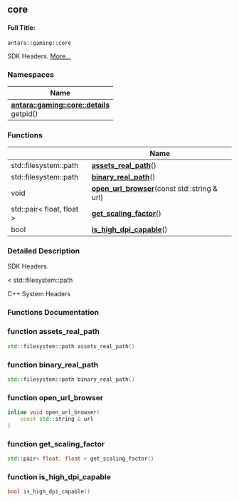 

## core

#### Full Title:
```
antara::gaming::core
```




SDK Headers.  [More...](#detailed-description)





### Namespaces

| Name           |
| -------------- |
| **[antara::gaming::core::details](Namespaces/namespaceantara_1_1gaming_1_1core_1_1details.md)** <br>getpid()  |



### Functions

|                | Name           |
| -------------- | -------------- |
| std::filesystem::path | **[assets_real_path](Namespaces/namespaceantara_1_1gaming_1_1core.md#function-assets_real_path)**()  |
| std::filesystem::path | **[binary_real_path](Namespaces/namespaceantara_1_1gaming_1_1core.md#function-binary_real_path)**()  |
| void | **[open_url_browser](Namespaces/namespaceantara_1_1gaming_1_1core.md#function-open_url_browser)**(const std::string & url)  |
| std::pair< float, float > | **[get_scaling_factor](Namespaces/namespaceantara_1_1gaming_1_1core.md#function-get_scaling_factor)**()  |
| bool | **[is_high_dpi_capable](Namespaces/namespaceantara_1_1gaming_1_1core.md#function-is_high_dpi_capable)**()  |





### Detailed Description

SDK Headers. 

























< std::filesystem::path

C++ System Headers 




### Functions Documentation

### function assets_real_path

```cpp
std::filesystem::path assets_real_path()
```




























### function binary_real_path

```cpp
std::filesystem::path binary_real_path()
```




























### function open_url_browser

```cpp
inline void open_url_browser(
    const std::string & url
)
```




























### function get_scaling_factor

```cpp
std::pair< float, float > get_scaling_factor()
```




























### function is_high_dpi_capable

```cpp
bool is_high_dpi_capable()
```



































